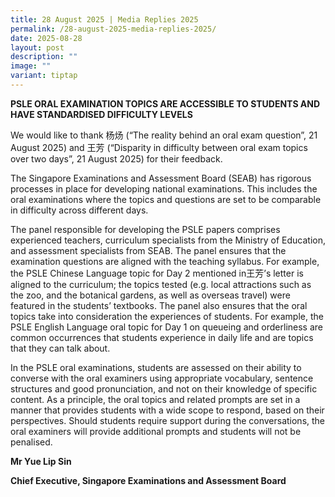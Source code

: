 ```yaml
---
title: 28 August 2025 | Media Replies 2025
permalink: /28-august-2025-media-replies-2025/
date: 2025-08-28
layout: post
description: ""
image: ""
variant: tiptap
---
```

<p><strong>PSLE ORAL EXAMINATION TOPICS ARE ACCESSIBLE TO STUDENTS AND HAVE STANDARDISED DIFFICULTY LEVELS</strong>
</p>
<p>We would like to thank 杨炀 (“The reality behind an oral exam question”,
21 August 2025) and 王芳 (“Disparity in difficulty between oral exam topics
over two days”, 21 August 2025) for their feedback.</p>
<p>The Singapore Examinations and Assessment Board (SEAB) has rigorous processes
in place for developing national examinations. This includes the oral examinations
where the topics and questions are set to be comparable in difficulty across
different days.</p>
<p>The panel responsible for developing the PSLE papers comprises experienced
teachers, curriculum specialists from the Ministry of Education, and assessment
specialists from SEAB. The panel ensures that the examination questions
are aligned with the teaching syllabus. For example, the PSLE Chinese Language
topic for Day 2 mentioned in王芳’s letter is aligned to the curriculum; the
topics tested (e.g. local attractions such as the zoo, and the botanical
gardens, as well as overseas travel) were featured in the students’ textbooks.
The panel also ensures that the oral topics take into consideration the
experiences of students. For example, the PSLE English Language oral topic
for Day 1 on queueing and orderliness are common occurrences that students
experience in daily life and are topics that they can talk about.</p>
<p>In the PSLE oral examinations, students are assessed on their ability
to converse with the oral examiners using appropriate vocabulary, sentence
structures and good pronunciation, and not on their knowledge of specific
content. As a principle, the oral topics and related prompts are set in
a manner that provides students with a wide scope to respond, based on
their perspectives. Should students require support during the conversations,
the oral examiners will provide additional prompts and students will not
be penalised.</p>
<p><strong>Mr Yue Lip Sin</strong>
</p>
<p><strong>Chief Executive, Singapore Examinations and Assessment Board</strong>
</p>
<p>&nbsp;</p>
<p>&nbsp;</p>